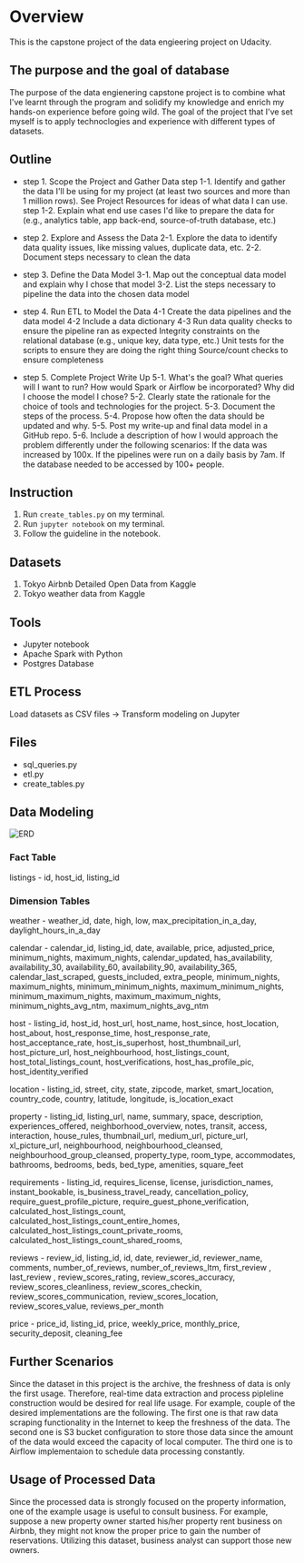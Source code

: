 # Overview
This is the capstone project of the data engieering project on Udacity.

## The purpose and the goal of database
The purpose of the data engienering capstone project is to combine what I've learnt through the program and solidify my knowledge and enrich my hands-on experience before going wild.
The goal of the project that I've set myself is to apply technoclogies and experience with different types of datasets.

## Outline
* step 1. Scope the Project and Gather Data
step 1-1. Identify and gather the data I'll be using for my project (at least two sources and more than 1 million rows). See Project Resources for ideas of what data I can use.
step 1-2. Explain what end use cases I'd like to prepare the data for (e.g., analytics table, app back-end, source-of-truth database, etc.)

* step 2. Explore and Assess the Data
2-1. Explore the data to identify data quality issues, like missing values, duplicate data, etc.
2-2. Document steps necessary to clean the data

* step 3. Define the Data Model
3-1. Map out the conceptual data model and explain why I chose that model
3-2. List the steps necessary to pipeline the data into the chosen data model

* step 4. Run ETL to Model the Data
4-1 Create the data pipelines and the data model
4-2 Include a data dictionary
4-3 Run data quality checks to ensure the pipeline ran as expected
    Integrity constraints on the relational database (e.g., unique key, data type, etc.)
    Unit tests for the scripts to ensure they are doing the right thing
    Source/count checks to ensure completeness

* step 5. Complete Project Write Up
5-1. What's the goal? What queries will I want to run? How would Spark or Airflow be incorporated? Why did I choose the model I chose?
5-2. Clearly state the rationale for the choice of tools and technologies for the project.
5-3. Document the steps of the process.
5-4. Propose how often the data should be updated and why.
5-5. Post my write-up and final data model in a GitHub repo.
5-6. Include a description of how I would approach the problem differently under the following scenarios:
    If the data was increased by 100x.
    If the pipelines were run on a daily basis by 7am.
    If the database needed to be accessed by 100+ people.

## Instruction
1. Run `create_tables.py` on my terminal.
2. Run `jupyter notebook` on my terminal.
3. Follow the guideline in the notebook.

## Datasets
1. Tokyo Airbnb Detailed Open Data from Kaggle
2. Tokyo weather data from Kaggle

## Tools
* Jupyter notebook
* Apache Spark with Python
* Postgres Database

## ETL Process
Load datasets as CSV files -> Transform modeling on Jupyter

## Files
* sql_queries.py
* etl.py
* create_tables.py

## Data Modeling
![ERD]("ERD.png")
### Fact Table
listings - id, host_id, listing_id

### Dimension Tables
weather - weather_id, date, high, low, max_precipitation_in_a_day, daylight_hours_in_a_day

calendar - calendar_id, listing_id, date, available, price, adjusted_price, minimum_nights, maximum_nights, calendar_updated, has_availability, availability_30, availability_60, availability_90, availability_365, calendar_last_scraped, guests_included, extra_people, minimum_nights, maximum_nights, minimum_minimum_nights, maximum_minimum_nights, minimum_maximum_nights, maximum_maximum_nights, minimum_nights_avg_ntm, maximum_nights_avg_ntm 

host - listing_id, host_id, host_url, host_name, host_since, host_location, host_about, host_response_time, host_response_rate, host_acceptance_rate, host_is_superhost, host_thumbnail_url, host_picture_url, host_neighbourhood, host_listings_count, host_total_listings_count, host_verifications, host_has_profile_pic, host_identity_verified

location - listing_id, street, city, state, zipcode, market, smart_location, country_code, country, latitude, longitude, is_location_exact

property - listing_id, listing_url, name, summary, space, description, experiences_offered, neighborhood_overview, notes, transit, access, interaction, house_rules, thumbnail_url, medium_url, picture_url, xl_picture_url, neighbourhood, neighbourhood_cleansed, neighbourhood_group_cleansed, property_type, room_type, accommodates, bathrooms, bedrooms,  beds,  bed_type, amenities, square_feet

requirements - 
listing_id, requires_license, license, jurisdiction_names, instant_bookable, is_business_travel_ready, cancellation_policy, require_guest_profile_picture, require_guest_phone_verification, calculated_host_listings_count, calculated_host_listings_count_entire_homes, calculated_host_listings_count_private_rooms, calculated_host_listings_count_shared_rooms, 


reviews - review_id, listing_id, id, date, reviewer_id, reviewer_name, comments, number_of_reviews, number_of_reviews_ltm, first_review , last_review , review_scores_rating, review_scores_accuracy, review_scores_cleanliness, review_scores_checkin, review_scores_communication, review_scores_location, review_scores_value, reviews_per_month


price - price_id, listing_id, price, weekly_price, monthly_price, security_deposit, cleaning_fee



## Further Scenarios
Since the dataset in this project is the archive, the freshness of data is only the first usage. Therefore, real-time data extraction and process pipleline construction would be desired for real life usage. For example,  couple of the desired implementations are the following. The first one is that raw data scraping functionality in the Internet to keep the freshness of the data. The second one is S3 bucket configuration to store those data since the amount of the data would exceed the capacity of local computer. The third one is to Airflow implementaion to schedule data processing constantly.

## Usage of Processed Data
Since the processed data is strongly focused on the property information, one of the example usage is useful to consult business.  For example, suppose a new property owner started his/her property rent business on Airbnb, they might not know the proper price to gain the number of reservations. Utilizing this dataset, business analyst can support those new owners.
